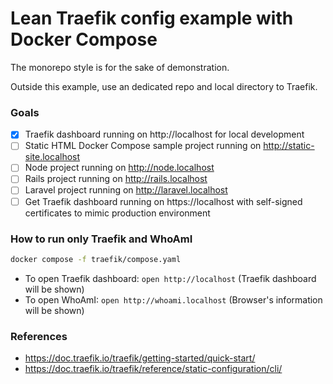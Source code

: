 # Lean Traefik config example with Docker Compose

The monorepo style is for the sake of demonstration.

Outside this example, use an dedicated repo and local directory to Traefik.

### Goals

- [x] Traefik dashboard running on http://localhost for local development
- [ ] Static HTML Docker Compose sample project running on http://static-site.localhost
- [ ] Node project running on http://node.localhost
- [ ] Rails project running on http://rails.localhost
- [ ] Laravel project running on http://laravel.localhost
- [ ] Get Traefik dashboard running on https://localhost with self-signed certificates to mimic production environment

### How to run only Traefik and WhoAmI

```sh
docker compose -f traefik/compose.yaml
```

* To open Traefik dashboard: `open http://localhost` (Traefik dashboard will be shown)
* To open WhoAmI: `open http://whoami.localhost` (Browser's information will be shown)

### References

* https://doc.traefik.io/traefik/getting-started/quick-start/
* https://doc.traefik.io/traefik/reference/static-configuration/cli/
